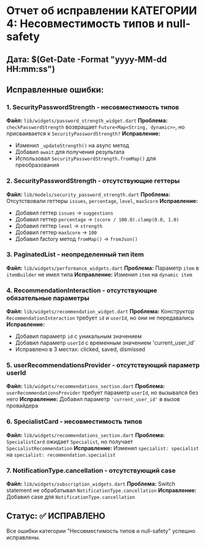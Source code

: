 # Отчет об исправлении КАТЕГОРИИ 4: Несовместимость типов и null-safety

## Дата: $(Get-Date -Format "yyyy-MM-dd HH:mm:ss")

## Исправленные ошибки:

### 1. SecurityPasswordStrength - несовместимость типов
**Файл:** `lib/widgets/password_strength_widget.dart`
**Проблема:** `checkPasswordStrength` возвращает `Future<Map<String, dynamic>>`, но присваивается к `SecurityPasswordStrength?`
**Исправление:** 
- Изменил `_updateStrength()` на async метод
- Добавил `await` для получения результата
- Использовал `SecurityPasswordStrength.fromMap()` для преобразования

### 2. SecurityPasswordStrength - отсутствующие геттеры
**Файл:** `lib/models/security_password_strength.dart`
**Проблема:** Отсутствовали геттеры `issues`, `percentage`, `level`, `maxScore`
**Исправление:** 
- Добавил геттер `issues` → `suggestions`
- Добавил геттер `percentage` → `(score / 100.0).clamp(0.0, 1.0)`
- Добавил геттер `level` → `strength`
- Добавил геттер `maxScore` → `100`
- Добавил factory метод `fromMap()` → `fromJson()`

### 3. PaginatedList - неопределенный тип item
**Файл:** `lib/widgets/performance_widgets.dart`
**Проблема:** Параметр `item` в `itemBuilder` не имел типа
**Исправление:** Изменил `item` на `dynamic item`

### 4. RecommendationInteraction - отсутствующие обязательные параметры
**Файл:** `lib/widgets/recommendation_widget.dart`
**Проблема:** Конструктор `RecommendationInteraction` требует `id` и `userId`, но они не передавались
**Исправление:** 
- Добавил параметр `id` с уникальным значением
- Добавил параметр `userId` с временным значением 'current_user_id'
- Исправлено в 3 местах: clicked, saved, dismissed

### 5. userRecommendationsProvider - отсутствующий параметр userId
**Файл:** `lib/widgets/recommendations_section.dart`
**Проблема:** `userRecommendationsProvider` требует параметр `userId`, но вызывался без него
**Исправление:** Добавил параметр `'current_user_id'` в вызов провайдера

### 6. SpecialistCard - несовместимость типов
**Файл:** `lib/widgets/recommendations_section.dart`
**Проблема:** `SpecialistCard` ожидает `Specialist`, но получает `SpecialistRecommendation`
**Исправление:** Изменил `specialist: specialist` на `specialist: recommendation.specialist`

### 7. NotificationType.cancellation - отсутствующий case
**Файл:** `lib/widgets/subscription_widgets.dart`
**Проблема:** Switch statement не обрабатывал `NotificationType.cancellation`
**Исправление:** Добавил case для `NotificationType.cancellation`

## Статус: ✅ ИСПРАВЛЕНО

Все ошибки категории "Несовместимость типов и null-safety" успешно исправлены.
